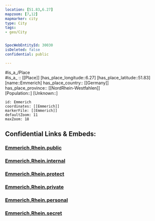 ```yaml
---
location: [51.83,6.27] 
mapzoom: [7,12] 
mapmarker: city 
type: City
tags:
- geo/City


SpocWebEntityId: 30030
isDeleted: false
confidential: public

---
```

#is_a_/Place  
#is_a_ :: [[Place]] 
[has_place_longitude::6.27] 
[has_place_latitude::51.83] 
[name::Emmerich] 
has_place_country:: [[Germany]]  
has_place_province:: [[NordRhein-Westfahlen]]  
[Population::] 
[Unknown::] 


```leaflet
id: Emmerich
coordinates: [[Emmerich]] 
markerFile: [[Emmerich]] 
defaultZoom: 11 
maxZoom: 18
```


## Confidential Links & Embeds: 

### [Emmerich,Rhein.public](/_public/\Earth\Continent\Europe\Europe~Central\Germany\Germany~West\Nordrhein-Westfalen\counties~NW\Kleve\cities~KleveEmmerich,Rhein.public.md) 

### [Emmerich,Rhein.internal](/_internal/\Earth\Continent\Europe\Europe~Central\Germany\Germany~West\Nordrhein-Westfalen\counties~NW\Kleve\cities~KleveEmmerich,Rhein.internal.md) 

### [Emmerich,Rhein.protect](/_protect/\Earth\Continent\Europe\Europe~Central\Germany\Germany~West\Nordrhein-Westfalen\counties~NW\Kleve\cities~KleveEmmerich,Rhein.protect.md) 

### [Emmerich,Rhein.private](/_private/\Earth\Continent\Europe\Europe~Central\Germany\Germany~West\Nordrhein-Westfalen\counties~NW\Kleve\cities~KleveEmmerich,Rhein.private.md) 

### [Emmerich,Rhein.personal](/_personal/\Earth\Continent\Europe\Europe~Central\Germany\Germany~West\Nordrhein-Westfalen\counties~NW\Kleve\cities~KleveEmmerich,Rhein.personal.md) 

### [Emmerich,Rhein.secret](/_secret/\Earth\Continent\Europe\Europe~Central\Germany\Germany~West\Nordrhein-Westfalen\counties~NW\Kleve\cities~KleveEmmerich,Rhein.secret.md)

